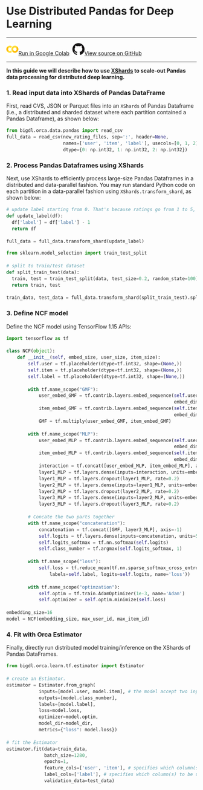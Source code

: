 # Use Distributed Pandas for Deep Learning

---

![](../../../../image/colab_logo_32px.png)[Run in Google Colab](https://colab.research.google.com/github/intel-analytics/BigDL/blob/main/python/orca/colab-notebook/quickstart/ncf_xshards_pandas.ipynb) &nbsp;![](../../../../image/GitHub-Mark-32px.png)[View source on GitHub](https://github.com/intel-analytics/BigDL/blob/main/python/orca/colab-notebook/quickstart/ncf_xshards_pandas.ipynb)

---

**In this guide we will describe how to use [XShards](../Orca/Overview/data-parallel-processing.md) to scale-out Pandas data processing for distributed deep learning.** 

### 1. Read input data into XShards of Pandas DataFrame

First, read CVS, JSON or Parquet files into an `XShards` of Pandas Dataframe (i.e., a distributed and sharded dataset where each partition contained a Pandas Dataframe), as shown below:

```python
from bigdl.orca.data.pandas import read_csv
full_data = read_csv(new_rating_files, sep=':', header=None,
                     names=['user', 'item', 'label'], usecols=[0, 1, 2],
                     dtype={0: np.int32, 1: np.int32, 2: np.int32})
```

### 2. Process Pandas Dataframes using XShards

Next, use XShards to efficiently process large-size Pandas Dataframes in a distributed and data-parallel fashion. You may run standard Python code on each partition in a data-parallel fashion using `XShards.transform_shard`, as shown below:

```python
# update label starting from 0. That's because ratings go from 1 to 5, while the matrix columns go from 0 to 4
def update_label(df):
  df['label'] = df['label'] - 1
  return df

full_data = full_data.transform_shard(update_label)
```

```python
from sklearn.model_selection import train_test_split

# split to train/test dataset
def split_train_test(data):
  train, test = train_test_split(data, test_size=0.2, random_state=100)
  return train, test

train_data, test_data = full_data.transform_shard(split_train_test).split()
```

### 3. Define NCF model

Define the NCF model using TensorFlow 1.15 APIs:

```python
import tensorflow as tf

class NCF(object):
    def __init__(self, embed_size, user_size, item_size):
        self.user = tf.placeholder(dtype=tf.int32, shape=(None,))
        self.item = tf.placeholder(dtype=tf.int32, shape=(None,))
        self.label = tf.placeholder(dtype=tf.int32, shape=(None,))
        
        with tf.name_scope("GMF"):
            user_embed_GMF = tf.contrib.layers.embed_sequence(self.user, vocab_size=user_size + 1,
                                                              embed_dim=embed_size)
            item_embed_GMF = tf.contrib.layers.embed_sequence(self.item, vocab_size=item_size + 1,
                                                              embed_dim=embed_size)
            GMF = tf.multiply(user_embed_GMF, item_embed_GMF)

        with tf.name_scope("MLP"):
            user_embed_MLP = tf.contrib.layers.embed_sequence(self.user, vocab_size=user_size + 1,
                                                              embed_dim=embed_size)
            item_embed_MLP = tf.contrib.layers.embed_sequence(self.item, vocab_size=item_size + 1,
                                                              embed_dim=embed_size)
            interaction = tf.concat([user_embed_MLP, item_embed_MLP], axis=-1)
            layer1_MLP = tf.layers.dense(inputs=interaction, units=embed_size * 2)
            layer1_MLP = tf.layers.dropout(layer1_MLP, rate=0.2)
            layer2_MLP = tf.layers.dense(inputs=layer1_MLP, units=embed_size)
            layer2_MLP = tf.layers.dropout(layer2_MLP, rate=0.2)
            layer3_MLP = tf.layers.dense(inputs=layer2_MLP, units=embed_size // 2)
            layer3_MLP = tf.layers.dropout(layer3_MLP, rate=0.2)

        # Concate the two parts together
        with tf.name_scope("concatenation"):
            concatenation = tf.concat([GMF, layer3_MLP], axis=-1)
            self.logits = tf.layers.dense(inputs=concatenation, units=5)
            self.logits_softmax = tf.nn.softmax(self.logits)
            self.class_number = tf.argmax(self.logits_softmax, 1)

        with tf.name_scope("loss"):
            self.loss = tf.reduce_mean(tf.nn.sparse_softmax_cross_entropy_with_logits(
                labels=self.label, logits=self.logits, name='loss'))

        with tf.name_scope("optimzation"):
            self.optim = tf.train.AdamOptimizer(1e-3, name='Adam')
            self.optimizer = self.optim.minimize(self.loss)

embedding_size=16
model = NCF(embedding_size, max_user_id, max_item_id)
```
### 4. Fit with Orca Estimator

Finally, directly run distributed model training/inference on the XShards of Pandas DataFrames.

```python
from bigdl.orca.learn.tf.estimator import Estimator

# create an Estimator.
estimator = Estimator.from_graph(
            inputs=[model.user, model.item], # the model accept two inputs and one label
            outputs=[model.class_number],
            labels=[model.label],
            loss=model.loss,
            optimizer=model.optim,
            model_dir=model_dir,
            metrics={"loss": model.loss})

# fit the Estimator
estimator.fit(data=train_data,
              batch_size=1280,
              epochs=1,
              feature_cols=['user', 'item'], # specifies which column(s) to be used as inputs
              label_cols=['label'], # specifies which column(s) to be used as labels
              validation_data=test_data)
```
